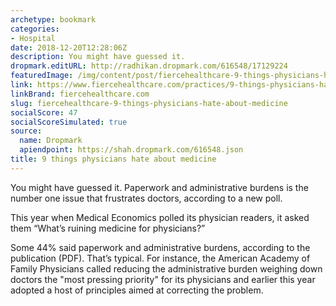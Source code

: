 ```yaml
---
archetype: bookmark
categories:
- Hospital
date: 2018-12-20T12:28:06Z
description: You might have guessed it.
dropmark.editURL: http://radhikan.dropmark.com/616548/17129224
featuredImage: /img/content/post/fiercehealthcare-9-things-physicians-hate-about-medicine.JPG
link: https://www.fiercehealthcare.com/practices/9-things-physicians-hate-about-medicine
linkBrand: fiercehealthcare.com
slug: fiercehealthcare-9-things-physicians-hate-about-medicine
socialScore: 47
socialScoreSimulated: true
source:
  name: Dropmark
  apiendpoint: https://shah.dropmark.com/616548.json
title: 9 things physicians hate about medicine
---
```

You might have guessed it. Paperwork and administrative burdens is the number one issue that frustrates doctors, according to a new poll.

This year when Medical Economics polled its physician readers, it asked them “What’s ruining medicine for physicians?”

Some 44% said paperwork and administrative burdens, according to the publication (PDF). That’s typical. For instance, the American Academy of Family Physicians called reducing the administrative burden weighing down doctors the "most pressing priority" for its physicians and earlier this year adopted a host of principles aimed at correcting the problem.

